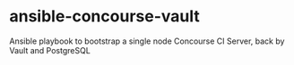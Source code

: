 # ansible-concourse-vault
Ansible playbook to bootstrap a single node Concourse CI Server, back by Vault and PostgreSQL
